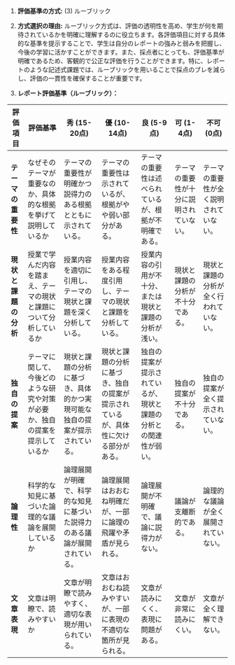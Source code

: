 1. **評価基準の方式:** (3) ルーブリック

2. **方式選択の理由:** ルーブリック方式は、評価の透明性を高め、学生が何を期待されているかを明確に理解するのに役立ちます。各評価項目に対する具体的な基準を提示することで、学生は自分のレポートの強みと弱みを把握し、今後の学習に活かすことができます。また、採点者にとっても、評価基準が明確であるため、客観的で公正な評価を行うことができます。特に、レポートのような記述式課題では、ルーブリックを用いることで採点のブレを減らし、評価の一貫性を確保することが重要です。

3. **レポート評価基準（ルーブリック）：**

| 評価項目 | 評価基準 | 秀 (15-20点) | 優 (10-14点) | 良 (5-9点) | 可 (1-4点) | 不可 (0点) |
|---|---|---|---|---|---|---|
| **テーマの重要性** | なぜそのテーマが重要なのか、具体的な根拠を挙げて説明しているか | テーマの重要性が明確かつ説得力のある根拠とともに示されている。 | テーマの重要性は示されているが、根拠がやや弱い部分がある。 | テーマの重要性は述べられているが、根拠が不明確である。 | テーマの重要性が十分に説明されていない。 | テーマの重要性が全く説明されていない。 |
| **現状と課題の分析** | 授業で学んだ内容を踏まえ、テーマの現状と課題について分析しているか | 授業内容を適切に引用し、テーマの現状と課題を深く分析している。 | 授業内容をある程度引用し、テーマの現状と課題を分析している。 | 授業内容の引用が不十分、または現状と課題の分析が浅い。 | 現状と課題の分析が不十分である。 | 現状と課題の分析が全く行われていない。 |
| **独自の提案** | テーマに関して、今後どのような研究や対策が必要か、独自の提案を提示しているか | 現状と課題の分析に基づき、具体的かつ実現可能な独自の提案が提示されている。 | 現状と課題の分析に基づき、独自の提案が提示されているが、具体性に欠ける部分がある。 | 独自の提案が提示されているが、現状と課題の分析との関連性が弱い。 | 独自の提案が不十分である。 | 独自の提案が全く提示されていない。 |
| **論理性** | 科学的な知見に基づいた論理的な議論を展開しているか | 論理展開が明確で、科学的な知見に基づいた説得力のある議論が展開されている。 | 論理展開はおおむね明確だが、一部に論理の飛躍や矛盾が見られる。 | 論理展開が不明確で、議論に説得力がない。 | 議論が支離断的である。 | 論理的な議論が全く展開されていない。 |
| **文章表現** | 文章は明瞭で、読みやすいか | 文章が明瞭で読みやすく、適切な表現が用いられている。 | 文章はおおむね読みやすいが、一部に表現の不適切な箇所が見られる。 | 文章が読みにくく、表現に問題がある。 | 文章が非常に読みにくい。 | 文章が全く理解できない。 |


